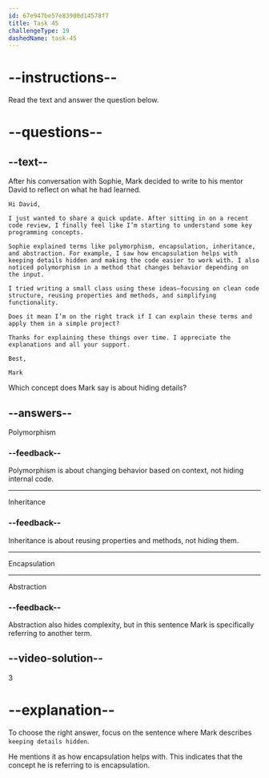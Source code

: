 ```yaml
---
id: 67e947be57e83900d14578f7
title: Task 45
challengeType: 19
dashedName: task-45
---
```


<!-- READING -->

# --instructions--

Read the text and answer the question below.

# --questions--

## --text--

After his conversation with Sophie, Mark decided to write to his mentor David to reflect on what he had learned.

`Hi David,`

`I just wanted to share a quick update. After sitting in on a recent code review, I finally feel like I’m starting to understand some key programming concepts.`

`Sophie explained terms like polymorphism, encapsulation, inheritance, and abstraction. For example, I saw how encapsulation helps with keeping details hidden and making the code easier to work with. I also noticed polymorphism in a method that changes behavior depending on the input.`

`I tried writing a small class using these ideas—focusing on clean code structure, reusing properties and methods, and simplifying functionality.`

`Does it mean I’m on the right track if I can explain these terms and apply them in a simple project?`

`Thanks for explaining these things over time. I appreciate the explanations and all your support.`

`Best,`

`Mark`

Which concept does Mark say is about hiding details?

## --answers--

Polymorphism

### --feedback--

Polymorphism is about changing behavior based on context, not hiding internal code.

---

Inheritance

### --feedback--

Inheritance is about reusing properties and methods, not hiding them.

---

Encapsulation

---

Abstraction

### --feedback--

Abstraction also hides complexity, but in this sentence Mark is specifically referring to another term.

## --video-solution--

3

# --explanation--

To choose the right answer, focus on the sentence where Mark describes `keeping details hidden`.

He mentions it as how encapsulation helps with. This indicates that the concept he is referring to is encapsulation.
